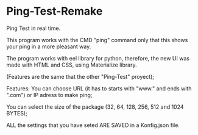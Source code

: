 # Ping-Test-Remake
Ping Test in real time.

This program works with the CMD "ping" command only that this shows your ping in a more pleasant way.

The program works with eel library for python,
therefore, the new UI was made with HTML and CSS, using Materialize library. 

(Features are the same that the other "Ping-Test" proyect); 

Features: You can choose URL (it has to starts with "www." and ends with ".com") or IP adress to make ping;

You can select the size of the package (32, 64, 128, 256, 512 and 1024 BYTES);

ALL the settings that you have seted ARE SAVED in a Konfig.json file.
